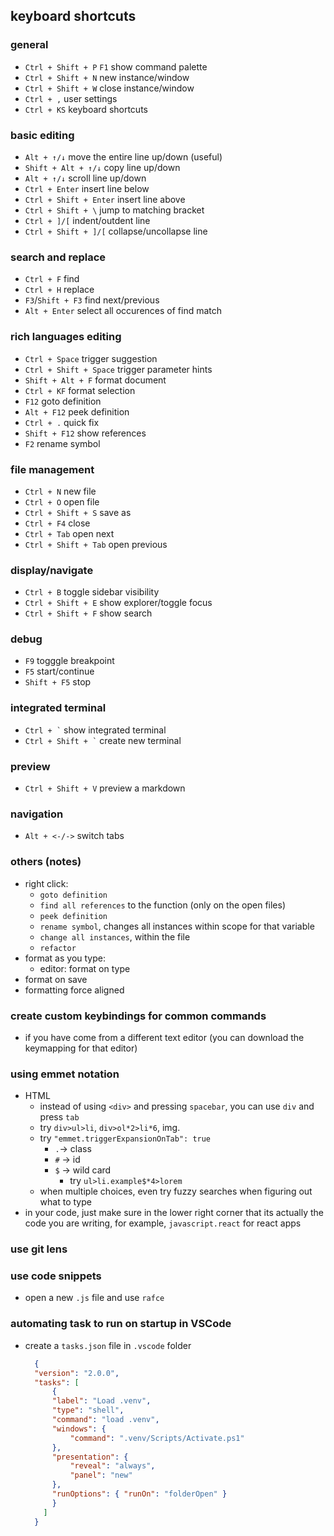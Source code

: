 ## keyboard shortcuts

### general

- `Ctrl + Shift + P` `F1` show command palette
- `Ctrl + Shift + N` new instance/window
- `Ctrl + Shift + W` close instance/window
- `Ctrl + ,` user settings
- `Ctrl + KS` keyboard shortcuts

### basic editing

- `Alt + ↑/↓` move the entire line up/down (useful)
- `Shift + Alt + ↑/↓` copy line up/down
- `Alt + ↑/↓` scroll line up/down
- `Ctrl + Enter` insert line below
- `Ctrl + Shift + Enter` insert line above
- `Ctrl + Shift + \` jump to matching bracket
- `Ctrl + ]/[` indent/outdent line
- `Ctrl + Shift + ]/[` collapse/uncollapse line

### search and replace

- `Ctrl + F` find
- `Ctrl + H` replace
- `F3`/`Shift + F3` find next/previous
- `Alt + Enter` select all occurences of find match

### rich languages editing

- `Ctrl + Space` trigger suggestion
- `Ctrl + Shift + Space` trigger parameter hints
- `Shift + Alt + F` format document
- `Ctrl + KF` format selection
- `F12` goto definition
- `Alt + F12` peek definition
- `Ctrl + .` quick fix
- `Shift + F12` show references
- `F2` rename symbol


### file management
- `Ctrl + N` new file
- `Ctrl + O` open file
- `Ctrl + Shift + S` save as
- `Ctrl + F4` close
- `Ctrl + Tab` open next
- `Ctrl + Shift + Tab` open previous

### display/navigate
- `Ctrl + B` toggle sidebar visibility
- `Ctrl + Shift + E` show explorer/toggle focus
- `Ctrl + Shift + F` show search

### debug
- `F9` togggle breakpoint
- `F5` start/continue
- `Shift + F5` stop

### integrated terminal
- `` Ctrl + ` `` show integrated terminal
- `` Ctrl + Shift + ` `` create new terminal

### preview
- `Ctrl + Shift + V` preview a markdown

### navigation
- `Alt + <-/->` switch tabs


### others (notes)
- right click:
    - `goto definition`
    - `find all references` to the function (only on the open files)
    - `peek definition`
    - `rename symbol`, changes all instances within scope for that variable
    - `change all instances`, within the file
    - `refactor`
- format as you type:
    - editor: format on type
- format on save
- formatting force aligned


### create custom keybindings for common commands
- if you have come from a different text editor (you can download the keymapping for that editor)

### using emmet notation
- HTML
    - instead of using `<div>` and pressing `spacebar`, you can use `div` and press `tab`
    - try `div>ul>li`, `div>ol*2>li*6`, img.
    - try `"emmet.triggerExpansionOnTab": true`
        - `.`-> class
        - `#` -> id
        - `$` -> wild card
            - try `ul>li.example$*4>lorem`
    - when multiple choices, even try fuzzy searches when figuring out what to type
- in your code, just make sure in the lower right corner that its actually the code you are writing, for example, `javascript.react` for react apps
### use git lens

### use code snippets
- open a new `.js` file and use `rafce`

### automating task to run on startup in VSCode
- create a `tasks.json` file in `.vscode` folder
  ```json
    {
    "version": "2.0.0",
    "tasks": [
        {
        "label": "Load .venv",
        "type": "shell",
        "command": "load .venv",
        "windows": {
            "command": ".venv/Scripts/Activate.ps1"
        },
        "presentation": {
            "reveal": "always",
            "panel": "new"
        },
        "runOptions": { "runOn": "folderOpen" }
        }
      ]
    }
```
